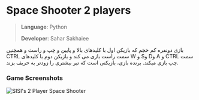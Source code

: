 # Space Shooter 2 players

> **Language**: Python
> 
> **Developer**: Sahar Sakhaiee

بازی دونفره کم حجم که بازیکن اول با کلیدهای بالا و پایین و چپ و راست و همچنین CTRL سمت راست بازی می کند و بازیکن دوم با کلیدهای W و Sو Dو  A و CTRL سمت چپ بازی میکند. برنده بازی، بازیکنی است که تیر بیشتری را زودتر به حریف بزند.
### Game Screenshots

![SISI's 2 Player Space Shooter](https://user-images.githubusercontent.com/100339904/174668113-378bb605-c6e4-4030-afcc-8b3c7fda4b7d.jpg)

